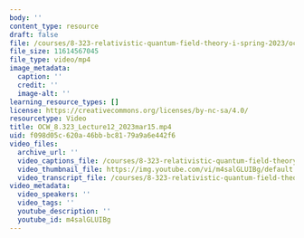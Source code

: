```yaml
---
body: ''
content_type: resource
draft: false
file: /courses/8-323-relativistic-quantum-field-theory-i-spring-2023/ocw_8323_lecture12_2023mar15_360p_16_9.mp4
file_size: 11614567045
file_type: video/mp4
image_metadata:
  caption: ''
  credit: ''
  image-alt: ''
learning_resource_types: []
license: https://creativecommons.org/licenses/by-nc-sa/4.0/
resourcetype: Video
title: OCW_8.323_Lecture12_2023mar15.mp4
uid: f098d05c-620a-46bb-bc81-79a9a6e442f6
video_files:
  archive_url: ''
  video_captions_file: /courses/8-323-relativistic-quantum-field-theory-i-spring-2023/1WB6HTPF7BWKu40TThcbcqPxBDRdEwd5N_transcript.webvtt
  video_thumbnail_file: https://img.youtube.com/vi/m4salGLUIBg/default.jpg
  video_transcript_file: /courses/8-323-relativistic-quantum-field-theory-i-spring-2023/1WB6HTPF7BWKu40TThcbcqPxBDRdEwd5N_transcript.pdf
video_metadata:
  video_speakers: ''
  video_tags: ''
  youtube_description: ''
  youtube_id: m4salGLUIBg
---
```

